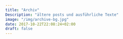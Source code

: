 ```yaml
---
title: "Archiv"
Description: "ältere posts und ausführliche Texte"
image: "/img/archive-bg.jpg"
date: 2017-10-22T22:08:24+02:00
draft: false
---
```


